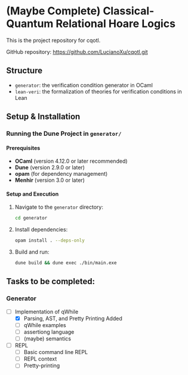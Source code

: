 # (Maybe Complete) Classical-Quantum Relational Hoare Logics

This is the project repository for cqotl.

GitHub repository: https://github.com/LucianoXu/cqotl.git

## Structure
- `generator`: the verification condition generator in OCaml
- `lean-veri`: the formalization of theories for verification conditions in Lean

## Setup & Installation

### Running the Dune Project in `generator/`

#### Prerequisites
- **OCaml** (version 4.12.0 or later recommended)
- **Dune** (version 2.9.0 or later)
- **opam** (for dependency management)
- **Menhir** (version 3.0 or later)
#### Setup and Execution

1. Navigate to the `generator` directory:
   ```bash
   cd generator
   ```

2. Install dependencies:
    ```bash
    opam install . --deps-only
    ```

3. Build and run:
    ```bash
    dune build && dune exec ./bin/main.exe
    ```

## Tasks to be completed:

### Generator

- [ ] Implementation of qWhile
    - [x] Parsing, AST, and Pretty Printing Added
    - [ ] qWhile examples
    - [ ] assertiong language
    - [ ] (maybe) semantics

- [ ] REPL
    - [ ] Basic command line REPL
    - [ ] REPL context
    - [ ] Pretty-printing
